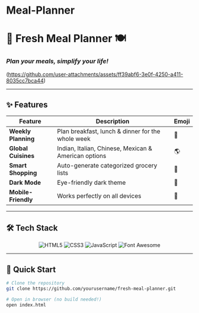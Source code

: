 # Meal-Planner
# 🍏 Fresh Meal Planner 🍽️  
### _Plan your meals, simplify your life!_  

(https://github.com/user-attachments/assets/ff39abf6-3e0f-4250-a411-8035cc7bca44) 

---

## ✨ Features  

| Feature | Description | Emoji |
|---------|-------------|-------|
| **Weekly Planning** | Plan breakfast, lunch & dinner for the whole week | 📅 |
| **Global Cuisines** | Indian, Italian, Chinese, Mexican & American options | 🌎 |
| **Smart Shopping** | Auto-generate categorized grocery lists | 🛒 |
| **Dark Mode** | Eye-friendly dark theme | 🌙 |
| **Mobile-Friendly** | Works perfectly on all devices | 📱 |

---

## 🛠️ Tech Stack  

<div align="center">

![HTML5](https://img.shields.io/badge/HTML5-E34F26?style=for-the-badge&logo=html5&logoColor=white)
![CSS3](https://img.shields.io/badge/CSS3-1572B6?style=for-the-badge&logo=css3&logoColor=white)
![JavaScript](https://img.shields.io/badge/JavaScript-F7DF1E?style=for-the-badge&logo=javascript&logoColor=black)
![Font Awesome](https://img.shields.io/badge/Font_Awesome-528DD7?style=for-the-badge&logo=font-awesome&logoColor=white)

</div>

---

## 🚀 Quick Start  

```bash
# Clone the repository
git clone https://github.com/yourusername/fresh-meal-planner.git

# Open in browser (no build needed!)
open index.html
